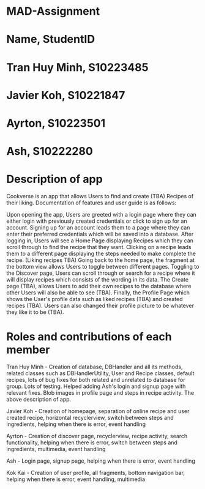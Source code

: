 # MAD-Assignment

# Name, StudentID
# Tran Huy Minh, S10223485
# Javier Koh, S10221847
# Ayrton, S10223501
# Ash, S10222280

# Description of app
Cookverse is an app that allows Users to find and create (TBA) Recipes of their liking. Documentation of features and user guide is as follows:

Upon opening the app, Users are greeted with a login page where they can either login with previously created credentials or click to sign up for an account.
Signing up for an account leads them to a page where they can enter their preferred credentials which will be saved into a database.
After logging in, Users will see a Home Page displaying Recipes which they can scroll through to find the recipe that they want.
Clicking on a recipe leads them to a different page displaying the steps needed to make complete the recipe. (Liking recipes TBA)
Going back to the home page, the fragment at the bottom view allows Users to toggle between different pages.
Toggling to the Discover page, Users can scroll through or search for a recipe where it will display recipes which consists of the wording in its data.
The Create page (TBA), allows Users to add their own recipes to the database where other Users will also be able to see (TBA).
Finally, the Profile Page which shows the User's profile data such as liked recipes (TBA) and created recipes (TBA). Users can also changed their profile picture to be whatever they like it to be (TBA).

# Roles and contributions of each member
Tran Huy Minh - Creation of database, DBHandler and all its methods, related classes such as DBHandlerUtility, User and Recipe classes, default recipes, lots of bug fixes for both related and unrelated to database for group. Lots of testing. Helped adding Ash's login and signup page with relevant fixes. Blob images in profile page and steps in recipe activity. The above description of app.

Javier Koh - Creation of homepage, separation of online recipe and user created recipe, horizontal recyclerview, switch between steps and ingredients, helping when there is error, event handling

Ayrton - Creation of discover page, recyclerview, recipe activity, search functionality, helping when there is error, switch between steps and ingredients, multimedia, event handling

Ash - Login page, signup page, helping when there is error, event handling

Kok Kai - Creation of user profile, all fragments, bottom navigation bar, helping when there is error, event handling, multimedia
